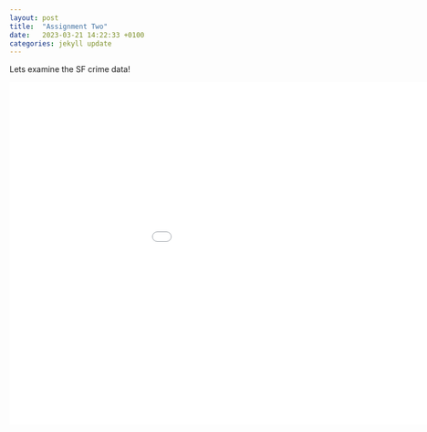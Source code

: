 ```yaml
---
layout: post
title:  "Assignment Two"
date:   2023-03-21 14:22:33 +0100
categories: jekyll update
---
```


Lets examine the SF crime data!

<embed 
       type="text/html" 
       src="bokehfigure.html"
       width="1100"
       height="600"
       >
</embed>

